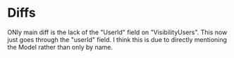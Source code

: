 # Diffs

ONly main diff is the lack of the "UserId" field on "VisibilityUsers". This now just goes through the "userId" field. I think this is due to directly mentioning the Model rather than only by name.
